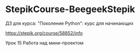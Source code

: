 # StepikCourse-BeegeekStepik
ДЗ для курса: "Поколение Python": курс для начинающих

https://stepik.org/course/58852/info

Урок 15 Работа над мини-проектом
